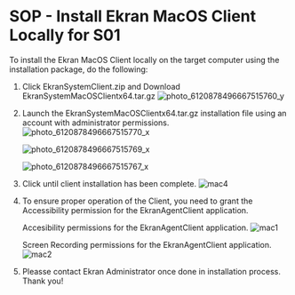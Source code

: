 # SOP - Install Ekran MacOS Client Locally for S01

To install the Ekran MacOS Client locally on the target computer using the installation package, do the following:
1. Click EkranSystemClient.zip  and Download EkranSystemMacOSClientx64.tar.gz
   ![photo_6120878496667515760_y](https://github.com/EK-S01/SOP-Ekran/assets/155951419/38b129fd-9e74-4722-96d3-c492e019cd15)


2. Launch the EkranSystemMacOSClientx64.tar.gz installation file using an account with administrator permissions.
   ![photo_6120878496667515770_x](https://github.com/EK-S01/SOP-Ekran/assets/155951419/3fd399e8-de13-4690-bcca-f93c2814c00c)

   ![photo_6120878496667515769_x](https://github.com/EK-S01/SOP-Ekran/assets/155951419/20a61eea-8906-49fa-b4db-5525337074a5)

   ![photo_6120878496667515767_x](https://github.com/EK-S01/SOP-Ekran/assets/155951419/e2bc9473-9dba-4b47-b4c5-04c0a5692bab)


3. Click until client installation has been complete.
   ![mac4](https://github.com/EK-S01/SOP-Ekran/assets/155951419/3f26a948-027c-4d2f-9b9a-00a245cf00b7)

4. To ensure proper operation of the Client, you need to grant the Accessibility permission for the EkranAgentClient application.

   Accesibility permissions for the EkranAgentClient application. 
   ![mac1](https://github.com/EK-S01/SOP-Ekran/assets/155951419/29b08aa0-7afe-44c0-a652-3d3080719114)

   Screen Recording permissions for the EkranAgentClient application. 
   ![mac2](https://github.com/EK-S01/SOP-Ekran/assets/155951419/492146ac-11de-4182-b7a2-e8713fdfd688)

5. Pleasse contact Ekran Administrator once done in installation process. Thank you!
